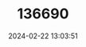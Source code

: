 ---
title: "136690"
category: "Lasiurus varius"
draft: false
date: 2024-02-22 13:03:51
languages:
  English: ["Cinnamon Red Bat"]
---